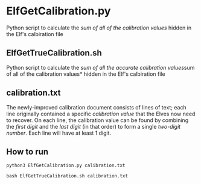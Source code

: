 # ElfGetCalibration.py

Python script to calculate the *sum of all of the calibration values* hidden in the Elf's calbiration file

## ElfGetTrueCalibration.sh

Python script to calculate the *sum of all the accurate calibration values*sum of all of the calibration values* hidden in the Elf's calbiration file

## calibration.txt

The newly-improved calibration document consists of lines of text; each line originally contained a specific *calibration value* that the Elves now need to recover. On each line, the calibration value can be found by combining the *first digit* and the *last digit* (in that order) to form a single *two-digit number*.  Each line will have at least 1 digit.

## How to run

```python3 ElfGetCalibration.py calibration.txt```

```bash ElfGetTrueCalibration.sh calibration.txt```
